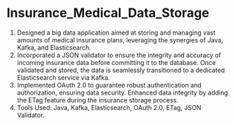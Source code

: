 # Insurance_Medical_Data_Storage

1. Designed a big data application aimed at storing and managing vast amounts of medical insurance plans, leveraging the synergies of Java, Kafka, and Elasticsearch.
2. Incorporated a JSON validator to ensure the integrity and accuracy of incoming insurance data before committing it to the database. Once validated and stored, the data is seamlessly transitioned to a dedicated Elasticsearch service via Kafka.
3. Implemented OAuth 2.0 to guarantee robust authentication and authorization, ensuring data security. Enhanced data integrity by adding the ETag feature during the insurance storage process.
4. Tools Used: Java, Kafka, Elasticsearch, OAuth 2.0, ETag, JSON Validator.
